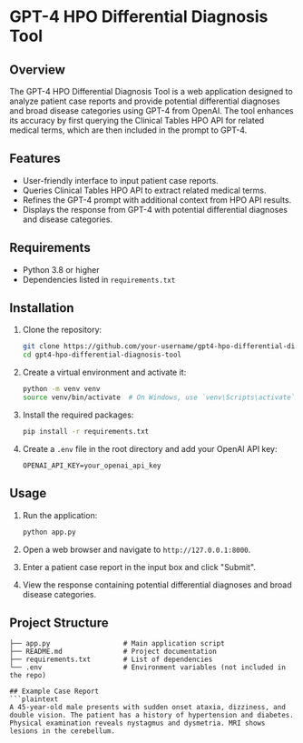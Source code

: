 # GPT-4 HPO Differential Diagnosis Tool

## Overview
The GPT-4 HPO Differential Diagnosis Tool is a web application designed to analyze patient case reports and provide potential differential diagnoses and broad disease categories using GPT-4 from OpenAI. The tool enhances its accuracy by first querying the Clinical Tables HPO API for related medical terms, which are then included in the prompt to GPT-4.

## Features
- User-friendly interface to input patient case reports.
- Queries Clinical Tables HPO API to extract related medical terms.
- Refines the GPT-4 prompt with additional context from HPO API results.
- Displays the response from GPT-4 with potential differential diagnoses and disease categories.

## Requirements
- Python 3.8 or higher
- Dependencies listed in `requirements.txt`

## Installation

1. Clone the repository:
    ```bash
    git clone https://github.com/your-username/gpt4-hpo-differential-diagnosis-tool.git
    cd gpt4-hpo-differential-diagnosis-tool
    ```

2. Create a virtual environment and activate it:
    ```bash
    python -m venv venv
    source venv/bin/activate  # On Windows, use `venv\Scripts\activate`
    ```

3. Install the required packages:
    ```bash
    pip install -r requirements.txt
    ```

4. Create a `.env` file in the root directory and add your OpenAI API key:
    ```plaintext
    OPENAI_API_KEY=your_openai_api_key
    ```

## Usage

1. Run the application:
    ```bash
    python app.py
    ```

2. Open a web browser and navigate to `http://127.0.0.1:8000`.

3. Enter a patient case report in the input box and click "Submit".

4. View the response containing potential differential diagnoses and broad disease categories.

## Project Structure

```plaintext
├── app.py                  # Main application script
├── README.md               # Project documentation
├── requirements.txt        # List of dependencies
└── .env                    # Environment variables (not included in the repo)

## Example Case Report
```plaintext
A 45-year-old male presents with sudden onset ataxia, dizziness, and double vision. The patient has a history of hypertension and diabetes. Physical examination reveals nystagmus and dysmetria. MRI shows lesions in the cerebellum.
```
